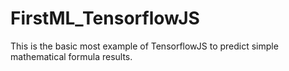 # FirstML_TensorflowJS
This is the basic most example of TensorflowJS to predict simple mathematical formula results.
